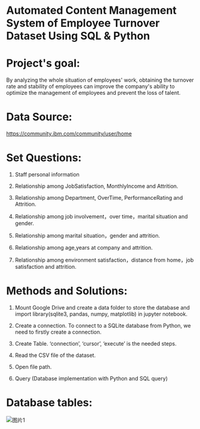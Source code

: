 # Automated Content Management System of Employee Turnover Dataset Using SQL & Python

# Project's goal:

By analyzing the whole situation of employees' work, obtaining the turnover rate and stability of employees can improve the company's ability to optimize the management of employees and prevent the loss of talent.

# Data Source: 
   https://community.ibm.com/community/user/home

# Set Questions:


1. Staff personal information

2. Relationship among JobSatisfaction, MonthlyIncome and Attrition.

3.  Relationship among Department, OverTime, PerformanceRating and Attrition.

4. Relationship among job involvement，over time，marital situation and gender.

5. Relationship among marital situation，gender and attrition.

6. Relationship among age,years at company and attrition.

7. Relationship among environment satisfaction，distance from home，job satisfaction and attrition.



# Methods and Solutions:
1. Mount Google Drive and create a data folder to store the database and import library(sqlite3, pandas, numpy, matplotlib) in jupyter notebook.

2. Create a connection. To connect to a SQLite database from Python, we need to firstly create a connection.

3. Create Table. ‘connection’, ‘cursor’, ‘execute’ is the needed steps.

4. Read the CSV file of the dataset.

5. Open file path.

6. Query (Database implementation with Python and SQL query)


# Database tables:

![图片1](https://github.com/HardCoreFatLady/Automated-Content-Management-System-of-Employee-Turnover-Dataset-Using-SQL/assets/45972159/fcedcc64-ad31-4c41-bdc9-cad987243595)
